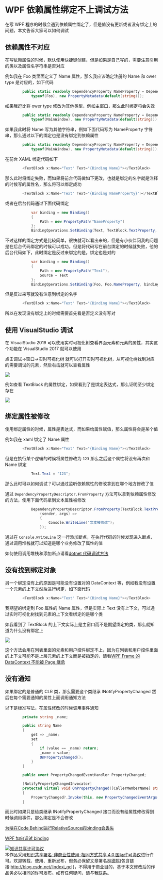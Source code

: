 
# WPF 依赖属性绑定不上调试方法

在写 WPF 程序的时候会遇到依赖属性绑定了，但是值没有更新或者没有绑定上的问题，本文告诉大家可以如何调试

<!--more-->


<!-- csdn -->

## 依赖属性不对应

在写依赖属性的时候，默认使用快捷键创建，但是如果是自己写的，需要注意引用的类以及属性名字符串是否对应

例如我在 Foo 类里面定义了 Name 属性，那么我应该确定注册的 Name 和 ower type 是对应的，如下代码

```csharp
        public static readonly DependencyProperty NameProperty = DependencyProperty.Register("Name", typeof(string),
            typeof(Foo), new PropertyMetadata(default(string)));
```

如果我逗比将 ower type 修改为其他类型，例如主窗口，那么此时绑定将会失效

```csharp
        public static readonly DependencyProperty NameProperty = DependencyProperty.Register("Name", typeof(string),
            typeof(MainWindow), new PropertyMetadata(default(string)));
```

如果我此时将 Name 写为其他字符串，例如下面代码写为 NameProperty 字符串，那么通过以下的绑定也是没有绑定到依赖属性

```csharp
        public static readonly DependencyProperty NameProperty = DependencyProperty.Register("NameProperty", typeof(string),
            typeof(MainWindow), new PropertyMetadata(default(string)));
```

在前台 XAML 绑定代码如下

```csharp
        <TextBlock x:Name="Text" Text="{Binding Name}"></TextBlock>
```

那么此时将绑定失败，而如果将前台代码做如下更改，也就是绑定的名字就是注释的时候写的属性名，那么将可以绑定成功

```csharp
        <TextBlock x:Name="Text" Text="{Binding NameProperty}"></TextBlock>
```

或者在后台代码通过下面代码绑定

```csharp
            var binding = new Binding()
            {
                Path = new PropertyPath("NameProperty")
            };
            BindingOperations.SetBinding(Text, TextBlock.TextProperty, binding);
```

不过这样的绑定方式是比较简单，很快就可以看出来的，但是有小伙伴问我的问题是在后台代码绑定的时候可以成功，但是将代码写在前台绑定的时候就失败，他的后台代码如下，此时绑定是反过来绑定的是，绑定也是对的

```csharp
            var binding = new Binding()
            {
                Path = new PropertyPath("Text"),
                Source = Text
            };
            BindingOperations.SetBinding(Foo, Foo.NameProperty, binding);

```

但是反过来写就没有注意到绑定的名字

```csharp
        <TextBlock x:Name="Text" Text="{Binding Name}"></TextBlock>
```

所以在发现没有绑定上的时候需要首先看是否定义没有写对

## 使用 VisualStudio 调试

在 VisualStudio 2019 可以使用实时可视化树查看界面元素和元素的属性，其实这个功能在 VisualStudio 2017 就可以使用

点击调试->窗口->实时可视化树 就可以打开实时可视化树，从可视化树找到对应的需要调试的元素，然后右击就可以查看属性

<!-- ![](image/WPF 依赖属性绑定不上调试方法/WPF 依赖属性绑定不上调试方法0.png) -->

![](http://image.acmx.xyz/lindexi%2F20198218549438)

例如查看 TextBlock 的属性绑定，如果看到了是绑定表达式，那么证明至少绑定存在

<!-- ![](image/WPF 依赖属性绑定不上调试方法/WPF 依赖属性绑定不上调试方法1.png) -->

![](http://image.acmx.xyz/lindexi%2F201982185436807)

## 绑定属性被修改

使用绑定属性的时候，属性是表达式，而如果给属性赋值，那么属性将会是某个值

例如我在 xaml 绑定了 Name 属性

```csharp
        <TextBlock x:Name="Text" Text="{Binding Name}"></TextBlock>
```

但是在执行某个逻辑的时候将属性修改为 `123` 那么之后这个属性将没有再次和 Name 绑定

```csharp
            Text.Text = "123";
```

那么此时可以如何调试？可以通过监听依赖属性的修改拿到在哪个地方修改了值

通过 `DependencyPropertyDescriptor.FromProperty` 方法可以拿到依赖属性修改的方法，使用下面代码拿到文本属性被修改

```csharp
            DependencyPropertyDescriptor.FromProperty(TextBlock.TextProperty,typeof(TextBlock)).AddValueChanged(Text,
                (sender, args) =>
                {
                    Console.WriteLine("文本被修改");
                });
```

通过在 `Console.WriteLine` 这一行添加断点，在执行代码的时候发现进入断点，通过调用堆栈就可以知道是哪个业务修改了属性的值

如何使用调用堆栈和添加断点请看[dotnet 代码调试方法](https://blog.lindexi.com/post/dotnet-%E4%BB%A3%E7%A0%81%E8%B0%83%E8%AF%95%E6%96%B9%E6%B3%95.html)

## 没有找到绑定对象

另一个绑定没有上的原因是可能没有设置对的 DataContext 等，例如我没有设置一个元素的上下文然后进行绑定，如下面代码

```csharp
        <TextBlock x:Name="Text" Text="{Binding Name}"></TextBlock>
```

我期望的绑定到 Foo 属性的 Name 属性，但是实际上 Text 没有上下文，可以通过实时可视化树找到元素的上下文看绑定的是哪个类

如我看到了 TextBlock 的上下文实际上是主窗口而不是期望绑定的类，那么就知道为什么没有绑定上

<!-- ![](image/WPF 依赖属性绑定不上调试方法/WPF 依赖属性绑定不上调试方法2.png) -->

![](http://image.acmx.xyz/lindexi%2F201982191819540)

这个方法会用在列表里面的元素和用户控件绑定不上，因为在列表和用户控件里面的上下文可能不是上层元素的上下文而是被指定的，请看[WPF Frame 的 DataContext 不能被 Page 继承](https://blog.lindexi.com/post/wpf-frame-%E7%9A%84-datacontext-%E4%B8%8D%E8%83%BD%E8%A2%AB-page-%E7%BB%A7%E6%89%BF )

## 没有通知

如果绑定的是普通的 CLR 类，那么需要这个类继承 INotifyPropertyChanged 然后在每个需要通知的属性上面调用通知方法

以下是标准写法，在属性修改的时候调用事件通知

```csharp
        private string _name;

        public string Name
        {
            get => _name;
            set
            {
                if (value == _name) return;
                _name = value;
                OnPropertyChanged();
            }
        }

        public event PropertyChangedEventHandler PropertyChanged;

        [NotifyPropertyChangedInvocator]
        protected virtual void OnPropertyChanged([CallerMemberName] string propertyName = null)
        {
            PropertyChanged?.Invoke(this, new PropertyChangedEventArgs(propertyName));
        }
```

而此时如果只是给类继承 INotifyPropertyChanged 接口而没有给属性修改得到时候调用事件，那么绑定是不会修改

[为啥在Code Behind进行RelativeSource的binding会丢失](https://huangtengxiao.gitee.io/post/%E4%B8%BA%E5%95%A5%E5%9C%A8Code-Behind%E8%BF%9B%E8%A1%8CRelativeSource%E7%9A%84binding%E4%BC%9A%E4%B8%A2%E5%A4%B1.html )

[WPF 如何调试 binding](https://blog.lindexi.com/post/WPF-%E5%A6%82%E4%BD%95%E8%B0%83%E8%AF%95-binding.html )





<a rel="license" href="http://creativecommons.org/licenses/by-nc-sa/4.0/"><img alt="知识共享许可协议" style="border-width:0" src="https://licensebuttons.net/l/by-nc-sa/4.0/88x31.png" /></a><br />本作品采用<a rel="license" href="http://creativecommons.org/licenses/by-nc-sa/4.0/">知识共享署名-非商业性使用-相同方式共享 4.0 国际许可协议</a>进行许可。欢迎转载、使用、重新发布，但务必保留文章署名[林德熙](http://blog.csdn.net/lindexi_gd)(包含链接:http://blog.csdn.net/lindexi_gd )，不得用于商业目的，基于本文修改后的作品务必以相同的许可发布。如有任何疑问，请与我[联系](mailto:lindexi_gd@163.com)。